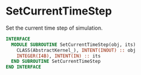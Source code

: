 # SetCurrentTimeStep

Set the current time step of simulation.

```fortran
INTERFACE
  MODULE SUBROUTINE SetCurrentTimeStep(obj, its)
    CLASS(AbstractKernel_), INTENT(INOUT) :: obj
    INTEGER(I4B), INTENT(IN) :: its
  END SUBROUTINE SetCurrentTimeStep
END INTERFACE
```
